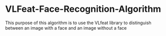 # VLFeat-Face-Recognition-Algorithm
This purpose of this algorithm is to use the VLfeat library to distinguish between an image with a face and an image without a face
